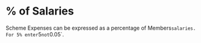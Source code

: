 # % of Salaries

Scheme Expenses can be expressed as a percentage of Members` salaries.
For 5% enter `5` not `0.05`.
